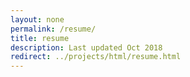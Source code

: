 ```yaml
---
layout: none
permalink: /resume/
title: resume
description: Last updated Oct 2018
redirect: ../projects/html/resume.html
---
```


<object data="../projects/html/resume.html"></object>